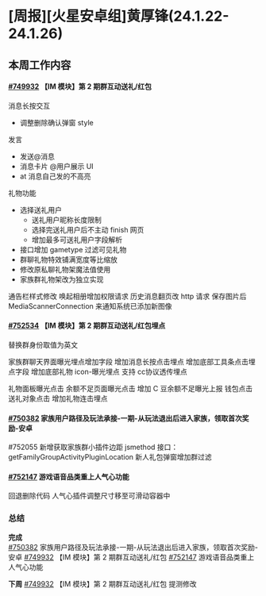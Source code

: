 # [周报][火星安卓组]黄厚锋(24.1.22-24.1.26)

## 本周工作内容


#### [#749932](https://icc.pm.netease.com/v6/issues/749932) 【IM 模块】第 2 期群互动送礼/红包

消息长按交互
- 调整删除确认弹窗 style

发言
- 发送@消息
- 消息卡片 @用户展示 UI
- at 消息自己发的不高亮

礼物功能
- 选择送礼用户
	- 送礼用户昵称长度限制
	- 选择完送礼用户后不主动 finish 网页
	- 增加最多可送礼用户字段解析
- 接口增加 gametype 过滤可见礼物
- 群聊礼物特效铺满宽度等比缩放
- 修改原私聊礼物架魔法值使用
- 家族群礼物架改为独立实现

通告栏样式修改
唤起相册增加权限请求
历史消息翻页改 http 请求
保存图片后 MediaScannerConnection 来通知系统已添加新图像



#### [#752534](https://icc.pm.netease.com/v6/issues/752534)  【IM 模块】第 2 期群互动送礼/红包埋点
替换群身份取值为英文

家族群聊天界面曝光埋点增加字段
增加消息长按点击埋点
增加底部工具条点击埋点字段
增加底部礼物 icon-曝光埋点
支持 cc协议透传埋点

礼物面板曝光点击
余额不足页面曝光点击
增加 C 豆余额不足曝光上报
钱包点击
送礼对象点击
增加礼物连击埋点

#### [#750382](https://icc.pm.netease.com/v6/issues/750382) 家族用户路径及玩法承接-一期-从玩法退出后进入家族，领取首次奖励-安卓
#752055 新增获取家族群小插件边距 jsmethod 接口： getFamilyGroupActivityPluginLocation
新人礼包弹窗增加群过滤



#### [#752147](https://icc.pm.netease.com/v6/issues/#752147)  游戏语音品类重上人气心功能
回退删除代码
人气心插件调整尺寸移至可滑动容器中

### 总结
**完成**  
[#750382](https://icc.pm.netease.com/v6/issues/750382) 家族用户路径及玩法承接-一期-从玩法退出后进入家族，领取首次奖励-安卓
[#749932](https://icc.pm.netease.com/v6/issues/749932) 【IM 模块】第 2 期群互动送礼/红包
[#752147](https://icc.pm.netease.com/v6/issues/#752147)  游戏语音品类重上人气心功能

**下周** 
[#749932](https://icc.pm.netease.com/v6/issues/749932) 【IM 模块】第 2 期群互动送礼/红包  提测修改

